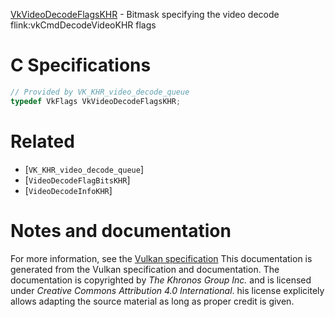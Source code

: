 [VkVideoDecodeFlagsKHR](https://www.khronos.org/registry/vulkan/specs/1.3-extensions/man/html/VkVideoDecodeFlagsKHR.html) - Bitmask specifying the video decode flink:vkCmdDecodeVideoKHR flags

# C Specifications
```c
// Provided by VK_KHR_video_decode_queue
typedef VkFlags VkVideoDecodeFlagsKHR;
```

# Related
- [`VK_KHR_video_decode_queue`]
- [`VideoDecodeFlagBitsKHR`]
- [`VideoDecodeInfoKHR`]

# Notes and documentation
For more information, see the [Vulkan specification](https://www.khronos.org/registry/vulkan/specs/1.3-extensions/html/vkspec.html)
This documentation is generated from the Vulkan specification and documentation.
The documentation is copyrighted by *The Khronos Group Inc.* and is licensed under *Creative Commons Attribution 4.0 International*.
his license explicitely allows adapting the source material as long as proper credit is given.
        